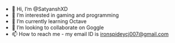 - 👋 Hi, I’m @SatyanshXD
- 👀 I’m interested in gaming and programming 
- 🌱 I’m currently learning Octave 
- 💞️ I’m looking to collaborate on Goggle
- 📫 How to reach me - my email ID is ironspideycj007@gmail.com

<!---
SatyanshXD/SatyanshXD is a ✨ special ✨ repository because its `README.md` (this file) appears on your GitHub profile.
You can click the Preview link to take a look at your changes.
--->
